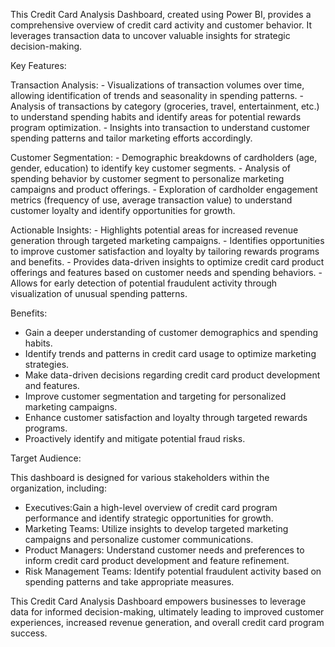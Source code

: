 
This Credit Card Analysis Dashboard, created using Power BI, provides a comprehensive overview of credit card activity and customer behavior. 
It leverages transaction data to uncover valuable insights for strategic decision-making. 

Key Features:

Transaction Analysis:
    - Visualizations of transaction volumes over time, allowing identification of trends and seasonality in spending patterns. 
    - Analysis of transactions by category (groceries, travel, entertainment, etc.) to understand spending habits and identify areas for potential rewards program optimization.
    - Insights into transaction to understand customer spending patterns and tailor marketing efforts accordingly.
    
Customer Segmentation:
    - Demographic breakdowns of cardholders (age, gender, education) to identify key customer segments.
    - Analysis of spending behavior by customer segment to personalize marketing campaigns and product offerings.
    - Exploration of cardholder engagement metrics (frequency of use, average transaction value) to understand customer loyalty and identify opportunities for growth.
    
Actionable Insights:
    - Highlights potential areas for increased revenue generation through targeted marketing campaigns.
    - Identifies opportunities to improve customer satisfaction and loyalty by tailoring rewards programs and benefits.
    - Provides data-driven insights to optimize credit card product offerings and features based on customer needs and spending behaviors.
    - Allows for early detection of potential fraudulent activity through visualization of unusual spending patterns.

Benefits:

- Gain a deeper understanding of customer demographics and spending habits.
- Identify trends and patterns in credit card usage to optimize marketing strategies.
- Make data-driven decisions regarding credit card product development and features.
- Improve customer segmentation and targeting for personalized marketing campaigns.
- Enhance customer satisfaction and loyalty through targeted rewards programs.
- Proactively identify and mitigate potential fraud risks.

Target Audience:

This dashboard is designed for various stakeholders within the organization, including:
- Executives:Gain a high-level overview of credit card program performance and identify strategic opportunities for growth.
- Marketing Teams: Utilize insights to develop targeted marketing campaigns and personalize customer communications.
- Product Managers: Understand customer needs and preferences to inform credit card product development and feature refinement.
- Risk Management Teams: Identify potential fraudulent activity based on spending patterns and take appropriate measures.

This Credit Card Analysis Dashboard empowers businesses to leverage data for informed decision-making, ultimately leading to improved customer experiences, increased revenue generation, and overall credit card program success.
